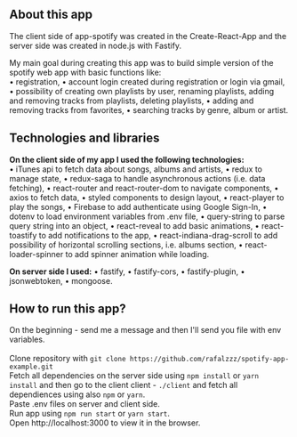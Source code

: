 ## About this app

The client side of app-spotify was created in the Create-React-App and the server side was created in node.js with Fastify.

My main goal during creating this app was to build simple version of the spotify web app with basic functions like:<br />
• registration, 
• account login created during registration or login via gmail, 
• possibility of creating own playlists by user, renaming playlists, adding and removing tracks from playlists, deleting playlists,
• adding and removing tracks from favorites,
• searching tracks by genre, album or artist.


## Technologies and libraries

**On the client side of my app I used the following technologies:**<br />
• iTunes api to fetch data about songs, albums and artists,
• redux to manage state,
• redux-saga to handle asynchronous actions (i.e. data fetching),
• react-router and react-router-dom to navigate components,
• axios to fetch data,
• styled components to design layout,
• react-player to play the songs,
• Firebase to add authenticate using Google Sign-In,
• dotenv to load environment variables from .env file,
• query-string to parse query string into an object,
• react-reveal to add basic animations,
• react-toastify to add notifications to the app,
• react-indiana-drag-scroll to add possibility of horizontal scrolling sections, i.e. albums section,
• react-loader-spinner to add spinner animation while loading.

**On server side I used:**
• fastify,
• fastify-cors,
• fastify-plugin,
• jsonwebtoken,
• mongoose.


## How to run this app?
On the beginning - send me a message and then I'll send you file with env variables.<br /><br />
Clone repository with `git clone https://github.com/rafalzzz/spotify-app-example.git`<br />
Fetch all dependencies on the server side using `npm install` or `yarn install` and then go to the client client - `./client` and fetch all dependiences using also `npm` or `yarn`.<br />
Paste .env files on server and client side.<br />
Run app using `npm run start` or `yarn start`.<br />
Open http://localhost:3000 to view it in the browser.<br />
